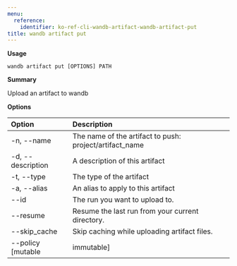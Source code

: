 ```yaml
---
menu:
  reference:
    identifier: ko-ref-cli-wandb-artifact-wandb-artifact-put
title: wandb artifact put
---
```


**Usage**

`wandb artifact put [OPTIONS] PATH`

**Summary**

Upload an artifact to wandb


**Options**

| **Option** | **Description** |
| :--- | :--- |
| -n, --name | The name of the artifact to push:   project/artifact_name |
| -d, --description | A description of this artifact |
| -t, --type | The type of the artifact |
| -a, --alias | An alias to apply to this artifact |
| --id | The run you want to upload to. |
| --resume | Resume the last run from your current   directory. |
| --skip_cache | Skip caching while uploading artifact files. |
| --policy [mutable|immutable] | Set the storage policy while uploading   artifact files. |